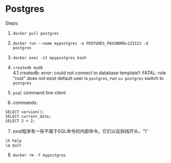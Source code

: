 # Postgres

Steps:
1. `docker pull postgres`
2. `docker run --name mypostgres -e POSTGRES_PASSWORD=123123 -d postgres`
3. `docker exec -it mpypostgres bash`

4. `createdb mydb`  
4.1 createdb: error: could not connect to database template1: FATAL:  role "root" does not exist
default user is `postgres`, run `su postgres` switch to `postgres`
5. `psql` command line client
6. commands:
```
SELECT version();
SELECT current_date;
SELECT 2 + 2;

```
7. psql程序有一些不属于SQL命令的内部命令。它们以反斜线开头，“\”
```
\h help
\q quit
```
8. `docker rm -f mypostgres`
